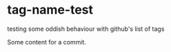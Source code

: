 # tag-name-test
testing some oddish behaviour with github's list of tags

Some content for a commit.
